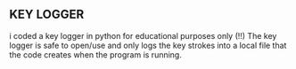 ## KEY LOGGER
i coded a key logger in python for educational purposes only (!!)
The key logger is safe to open/use and only logs the key strokes into a local file that the code creates when the program is running. 
